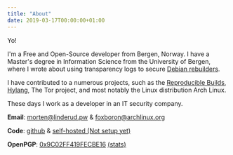 ```yaml
---
title: "About"
date: 2019-03-17T00:00:00+01:00
---
```


Yo!

I'm a Free and Open-Source developer from Bergen, Norway. I have a Master's degree in Information
Science from the University of Bergen, where I wrote about using transparency
logs to secure [Debian rebuilders](http://bora.uib.no/handle/1956/20411).

I have contributed to a numerous projects, such as the [Reproducible Builds](https://reproducible-builds.org/),
[Hylang](https://en.wikipedia.org/wiki/Hy), The Tor project, and most notably the Linux distribution Arch Linux.

These days I work as a developer in an IT security company.

**Email**: [morten@linderud.pw](mailto:morten@linderud.pw) & [foxboron@archlinux.org](mailto:foxboron@archlinux.org)

**Code**: [github](https://github.com) & [self-hosted (Not setup yet)](https://git.linderud.dev)

**OpenPGP**: [0x9C02FF419FECBE16](/gpg.asc) [(stats)](https://pgp.cs.uu.nl/stats/9c02ff419fecbe16.html)
